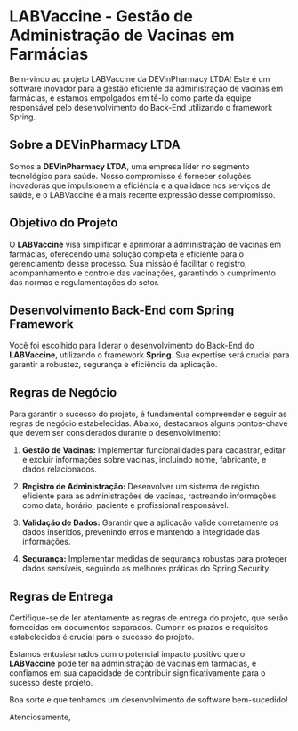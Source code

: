 # LABVaccine - Gestão de Administração de Vacinas em Farmácias

Bem-vindo ao projeto LABVaccine da DEVinPharmacy LTDA! Este é um software inovador para a gestão eficiente da administração de vacinas em farmácias, e estamos empolgados em tê-lo como parte da equipe responsável pelo desenvolvimento do Back-End utilizando o framework Spring.

## Sobre a DEVinPharmacy LTDA
Somos a **DEVinPharmacy LTDA**, uma empresa líder no segmento tecnológico para saúde. Nosso compromisso é fornecer soluções inovadoras que impulsionem a eficiência e a qualidade nos serviços de saúde, e o LABVaccine é a mais recente expressão desse compromisso.

## Objetivo do Projeto
O **LABVaccine** visa simplificar e aprimorar a administração de vacinas em farmácias, oferecendo uma solução completa e eficiente para o gerenciamento desse processo. Sua missão é facilitar o registro, acompanhamento e controle das vacinações, garantindo o cumprimento das normas e regulamentações do setor.

## Desenvolvimento Back-End com Spring Framework
Você foi escolhido para liderar o desenvolvimento do Back-End do **LABVaccine**, utilizando o framework **Spring**. Sua expertise será crucial para garantir a robustez, segurança e eficiência da aplicação.

## Regras de Negócio
Para garantir o sucesso do projeto, é fundamental compreender e seguir as regras de negócio estabelecidas. Abaixo, destacamos alguns pontos-chave que devem ser considerados durante o desenvolvimento:

1. **Gestão de Vacinas:** Implementar funcionalidades para cadastrar, editar e excluir informações sobre vacinas, incluindo nome, fabricante, e dados relacionados.

2. **Registro de Administração:** Desenvolver um sistema de registro eficiente para as administrações de vacinas, rastreando informações como data, horário, paciente e profissional responsável.

3. **Validação de Dados:** Garantir que a aplicação valide corretamente os dados inseridos, prevenindo erros e mantendo a integridade das informações.

4. **Segurança:** Implementar medidas de segurança robustas para proteger dados sensíveis, seguindo as melhores práticas do Spring Security.

## Regras de Entrega
Certifique-se de ler atentamente as regras de entrega do projeto, que serão fornecidas em documentos separados. Cumprir os prazos e requisitos estabelecidos é crucial para o sucesso do projeto.

Estamos entusiasmados com o potencial impacto positivo que o **LABVaccine** pode ter na administração de vacinas em farmácias, e confiamos em sua capacidade de contribuir significativamente para o sucesso deste projeto.

Boa sorte e que tenhamos um desenvolvimento de software bem-sucedido!

Atenciosamente,
